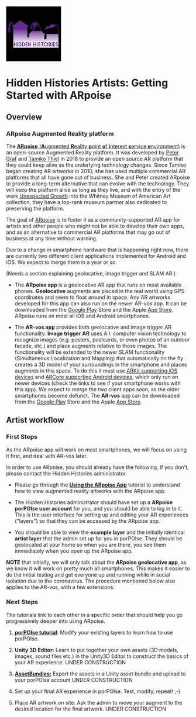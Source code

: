 ![Hidden Histories Logo](/images/hiddenhistories-logo.png)
# Hidden Histories Artists: Getting Started with ARpoise 

## Overview

### ARpoise Augmented Reality platform

The [**ARpoise** (**A**ugmented **R**eality **p**oint **o**f **i**nterest **s**ervice **e**nvironment)](http://arpoise.com/) is an open-source Augmented Reality platform. It was developed by [Peter Graf](http://mission-base.com/peter/) and [Tamiko Thiel](http://tamikothiel.com/) in 2018 to provide an open source AR platform that they could keep alive as the underlying technology changes. Since Tamiko began creating AR artworks in 2010, she has used multiple commercial AR platforms that all have gone out of business. She and Peter created ARpoise to provide a long-term alternative that can evolve with the technology. They will keep the platform alive as long as they live, and with the entry of the work [Unexpected Growth](http://tamikothiel.com/unexpectedgrowth/) into the Whitney Museum of American Art collection, they have a top-rank museum partner also dedicated to preserving the platform. 

The goal of [ARpoise](http://arpoise.com/) is to foster it as a community-supported AR app for artists and other people who might not be able to develop their own apps, and as an alternative to commercial AR platforms that may go out of business at any time without warning. 

Due to a change in smartphone hardware that is happening right now, there are currently two different client applications implemented for Android and iOS. We expect to merge them in a year or so. 

(Needs a section explaining geolocative, image trigger and SLAM AR.)

- The **ARpoise app** is a geolocative AR app that runs on most available phones. **Geolocative** augments are placed in the real world using GPS coordinates and seem to float around in space. Any AR artworks developed for this app can also run on the newer AR-vos app. It can be downloaded from the [Google Play](https://play.google.com/store/apps/details?id=com.arpoise.ARpoise) Store and the Apple [App Store](https://itunes.apple.com/de/app/arpoise/id1451460843). ARpoise runs on most all iOS and Android smartphones.

- The **AR-vos app** provides both geolocative and image trigger AR functionality. **Image trigger AR** uses A.I. computer vision technology to recognize images (e.g. posters, postcards, or even photos of an outdoor facade, etc.) and place augments relative to those images. The functionality will be extended to the newer SLAM functionality (Simultaneous Localization and Mapping) that automatically on the fly creates a 3D model of your surroundings in the smartphone and places augments in this space. To do this it must use [ARKit supporting iOS devices](https://developer.apple.com/library/archive/documentation/DeviceInformation/Reference/iOSDeviceCompatibility/DeviceCompatibilityMatrix/DeviceCompatibilityMatrix.html) and [ARCore supporting Android devices](https://developers.google.com/ar/discover/supported-devices), which only run on newer devices (check the links to see if your smartphone works with this app). We expect to merge the two client apps soon, as the older smartphones become defunct. The **AR-vos** app can be downloaded from the [Google Play](https://play.google.com/store/apps/details?id=com.arpoise.ARvos) Store and the Apple [App Store](https://apps.apple.com/us/app/ar-vos/id1483218444). 

## Artist workflow

### First Steps

As the ARpoise app will work on most smartphones, we will focus on using it first, and deal with AR-vos later.

In order to use ARpoise, you should already have the following. If you don't, please contact the Hidden Histories administrator. 

- Please go through the [**Using the ARpoise App**](UsingARpoiseApp.md) tutorial to understand how to view augmented reality artworks with the ARpoise app. 

- The Hidden Histories administrator should have set up a **ARpoise porPOIse user account** for you, and you should be able to log in to it. This is the user interface for setting up and editing your AR experiences ("layers") so that they can be accessed by the ARpoise app.

- You should be able to view the **example layer** and the initially identical **artist layer** that the admin set up for you in porPOIse. They should be geolocated at your home so when you are there, you see them immediately when you open up the ARpoise app.

**NOTE** that initially, we will only talk about the **ARpoise geolocative app**, as we know it will work on pretty much all smartphones. This makes it easier to do the initial testing and get everyone up and running while in social isolation due to the coronavirus. The procedure mentioned below also applies to the AR-vos, with a few extensions.

### Next Steps

The tutorials link to each other in a specific order that should help you go progressively deeper into using ARpoise.

1. [**porPOIse tutorial**](UsingPorPOIse.md): Modify your existing layers to learn how to use porPOIse.

2. **Unity 3D Editor:** Learn to put together your own assets (3D models, images, sound files etc.) in the Unity3D Editor to construct the basics of your AR experience. UNDER CONSTRUCTION

3. [**AssetBundles:**](https://github.com/Hidden-Histories/Public-Resources/blob/master/documentation/CreatingAssetBundles.md) Export the assets in a Unity asset bundle and upload to your porPOIse account UNDER CONSTRUCTION

4. Set up your final AR experience in porPOIse. Test, modify, repeat! ;-)

5. Place AR artwork on site: Ask the admin to move your augment to the desired location for the final artwork. UNDER CONSTRUCTION


